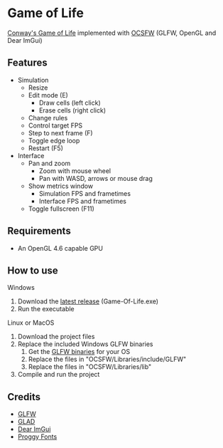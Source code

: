 # Game of Life
[Conway's Game of Life](https://en.wikipedia.org/wiki/Conway%27s_Game_of_Life) implemented with [OCSFW](https://github.com/psychopattt/OCSFW) (GLFW, OpenGL and Dear ImGui)

## Features
- Simulation
  - Resize
  - Edit mode (E)
    - Draw cells (left click)
    - Erase cells (right click)
  - Change rules
  - Control target FPS
  - Step to next frame (F)
  - Toggle edge loop
  - Restart (F5)
- Interface
  - Pan and zoom
    - Zoom with mouse wheel
    - Pan with WASD, arrows or mouse drag
  - Show metrics window
    - Simulation FPS and frametimes
    - Interface FPS and frametimes
  - Toggle fullscreen (F11)

## Requirements
- An OpenGL 4.6 capable GPU

## How to use
Windows
1. Download the [latest release](https://github.com/psychopattt/Game-of-Life-OpenGL/releases/latest) (Game-Of-Life.exe)
2. Run the executable

Linux or MacOS
1. Download the project files
3. Replace the included Windows GLFW binaries
   1. Get the [GLFW binaries](https://www.glfw.org/download.html) for your OS
   2. Replace the files in "OCSFW/Libraries/include/GLFW"
   3. Replace the files in "OCSFW/Libraries/lib"
4. Compile and run the project

## Credits
- [GLFW](https://www.glfw.org)
- [GLAD](https://github.com/Dav1dde/glad)
- [Dear ImGui](https://github.com/ocornut/imgui)
- [Proggy Fonts](https://github.com/bluescan/proggyfonts)
